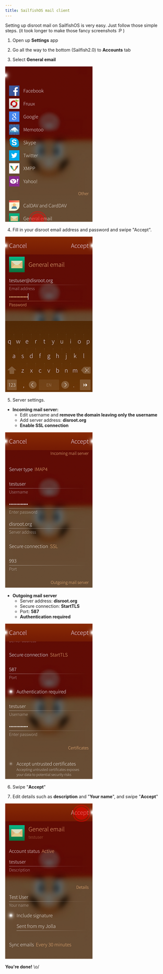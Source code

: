 ```yaml
---
title: SailfishOS mail client
---
```


Setting up disroot mail on SailfishOS is very easy. Just follow those simple steps. (it took longer to make those fancy screenshots :P )


1. Open up **Settings** app

2. Go all the way to the bottom (Sailfish2.0) to **Accounts** tab

3. Select **General email**

![](sailfish_mail1.png)

4. Fill in your disroot email address and password and swipe "Accept".

![](sailfish_mail2.png)

5. Server settings.

 - **Incoming mail server:**
    - Edit username and **remove the domain leaving only the username**
    - Add server address: **disroot.org**
    - **Enable SSL connection**

![](sailfish_mail3.png)

 - **Outgoing mail server**
    - Server address: **disroot.org**
    - Secure connection: **StartTLS**
    - Port: **587**
    - **Authentication required**

![](sailfish_mail4.png)

6. Swipe "**Accept**"<p>

7. Edit details such as **description** and "**Your name**", and swipe "**Accept**"

![](sailfish_mail5.png)

**You're done!** \o/
